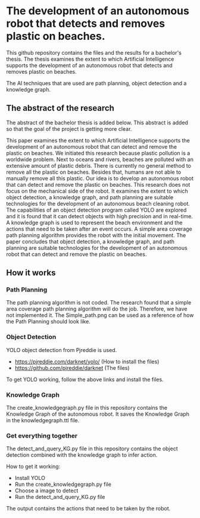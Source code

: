 # The development of an autonomous robot that detects and removes plastic on beaches.

This github repository contains the files and the results for a bachelor's thesis. The thesis examines the extent to which Artificial Intelligence supports the development of an autonomous robot that detects and removes plastic on beaches.

The AI techniques that are used are path planning, object detection and a knowledge graph.

## The abstract of the research
The abstract of the bachelor thesis is added below. This abstract is added so that the goal of the project is getting more clear.

This paper examines the extent to which Artificial Intelligence supports the development of an autonomous robot that can detect and remove the plastic on beaches. We initiated this research because plastic pollution is a worldwide problem. Next to oceans and rivers, beaches are polluted with an extensive amount of plastic debris. There is currently no general method to remove all the plastic on beaches. Besides that, humans are not able to manually remove all this plastic. Our idea is to develop an autonomous robot that can detect and remove the plastic on beaches. This research does not focus on the mechanical side of the robot. It examines the extent to which object detection, a knowledge graph, and path planning are suitable technologies for the development of an autonomous beach cleaning robot. The capabilities of an object detection program called YOLO are explored and it is found that it can detect objects with high precision and in real-time. A knowledge graph is used to represent the beach environment and the actions that need to be taken after an event occurs. A simple area coverage path planning algorithm provides the robot with the initial movement. The paper concludes that object detection, a knowledge graph, and path planning are suitable technologies for the development of an autonomous robot that can detect and remove the plastic on beaches.

## How it works

### Path Planning
The path planning algorithm is not coded. The research found that a simple area coverage path planning algorithm will do the job. Therefore, we have not implemented it. The Simple_path.png can be used as a reference of how the Path Planning should look like.

### Object Detection
YOLO object detection from Pjreddie is used.
- https://pjreddie.com/darknet/yolo/ (How to install the files)
- https://github.com/pjreddie/darknet (The files)

To get YOLO working, follow the above links and install the files.

### Knowledge Graph
The create_knowledgegraph.py file in this repository contains the Knowledge Graph of the autonomous robot.
It saves the Knowledge Graph in the knowledgegraph.ttl file.

### Get everything together
The detect_and_query_KG.py file in this repository contains the object detection combined with the knowledge graph to infer action.

How to get it working:
- Install YOLO
- Run the create_knowledgegraph.py file
- Choose a image to detect
- Run the detect_and_query_KG.py file

The output contains the actions that need to be taken by the robot.
